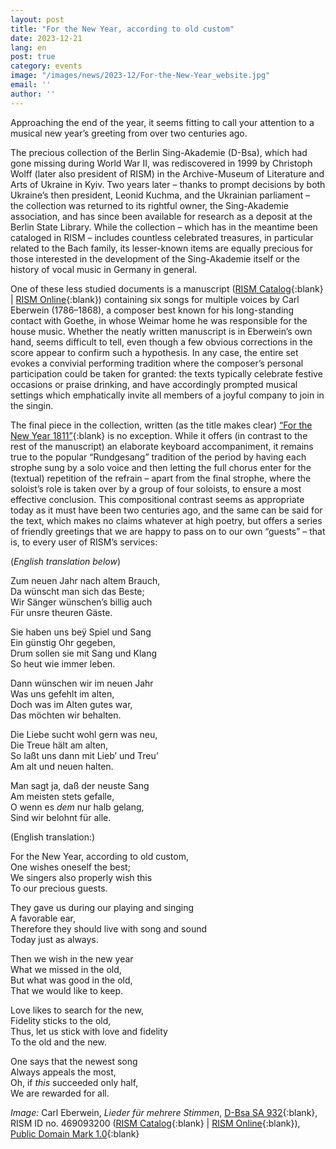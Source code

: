 ```yaml
---
layout: post
title: "For the New Year, according to old custom"
date: 2023-12-21
lang: en
post: true
category: events
image: "/images/news/2023-12/For-the-New-Year_website.jpg"
email: ''
author: ''
---
```


Approaching the end of the year, it seems fitting to call your attention to a musical new year’s greeting from over two centuries ago.

The precious collection of the Berlin Sing-Akademie (D-Bsa), which had gone missing during World War II, was rediscovered in 1999 by Christoph Wolff (later also president of RISM) in the Archive-Museum of Literature and Arts of Ukraine in Kyiv. Two years later – thanks to prompt decisions by both Ukraine’s then president, Leonid Kuchma, and the Ukrainian parliament – the collection was returned to its rightful owner, the Sing-Akademie association, and has since been available for research as a deposit at the Berlin State Library. While the collection – which has in the meantime been cataloged in RISM – includes countless celebrated treasures, in particular related to the Bach family, its lesser-known items are equally precious for those interested in the development of the Sing-Akademie itself or the history of vocal music in Germany in general.

One of these less studied documents is a manuscript ([RISM Catalog](https://opac.rism.info/search?id=469093200&View=rism){:blank} \| [RISM Online](https://rism.online/sources/469093200){:blank}) containing six songs for multiple voices by Carl Eberwein (1786–1868), a composer best known for his long-standing contact with Goethe, in whose Weimar home he was responsible for the house music. Whether the neatly written manuscript is in Eberwein’s own hand, seems difficult to tell, even though a few obvious corrections in the score appear to confirm such a hypothesis. In any case, the entire set evokes a convivial performing tradition where the composer’s personal participation could be taken for granted: the texts typically celebrate festive occasions or praise drinking, and have accordingly prompted musical settings which emphatically invite all members of a joyful company to join in the singin.

The final piece in the collection, written (as the title makes clear) [“For the New Year 1811”](http://resolver.staatsbibliothek-berlin.de/SBB00019A7D00000011){:blank} is no exception. While it offers (in contrast to the rest of the manuscript) an elaborate keyboard accompaniment, it remains true to the popular “Rundgesang” tradition of the period by having each strophe sung by a solo voice and then letting the full chorus enter for the (textual) repetition of the refrain – apart from the final strophe, where the soloist’s role is taken over by a group of four soloists, to ensure a most effective conclusion. This compositional contrast seems as appropriate today as it must have been two centuries ago, and the same can be said for the text, which makes no claims whatever at high poetry, but offers a series of friendly greetings that we are happy to pass on to our own “guests” – that is, to every user of RISM’s services:

(_English translation below_)

Zum neuen Jahr nach altem Brauch,\
Da wünscht man sich das Beste;\
Wir Sänger wünschen’s billig auch\
Für unsre theuren Gäste.
 
Sie haben uns beÿ Spiel und Sang\
Ein günstig Ohr gegeben,\
Drum sollen sie mit Sang und Klang\
So heut wie immer leben.
 
Dann wünschen wir im neuen Jahr\
Was uns gefehlt im alten,\
Doch was im Alten gutes war,\
Das möchten wir behalten.
 
Die Liebe sucht wohl gern was neu,\
Die Treue hält am alten,\
So laßt uns dann mit Lieb’ und Treu’\
Am alt und neuen halten.
 
Man sagt ja, daß der neuste Sang\
Am meisten stets gefalle,\
O wenn es _dem_ nur halb gelang,\
Sind wir belohnt für alle.

(English translation:)
 
For the New Year, according to old custom,\
One wishes oneself the best;\
We singers also properly wish this\
To our precious guests.
 
They gave us during our playing and singing\
A favorable ear,\
Therefore they should live with song and sound\
Today just as always.
 
Then we wish in the new year\
What we missed in the old,\
But what was good in the old,\
That we would like to keep.
 
Love likes to search for the new,\
Fidelity sticks to the old,\
Thus, let us stick with love and fidelity\
To the old and the new.
 
One says that the newest song\
Always appeals the most,\
Oh, if _this_ succeeded only half,\
We are rewarded for all.

_Image:_ Carl Eberwein, _Lieder für mehrere Stimmen_, [D-Bsa SA 932](http://resolver.staatsbibliothek-berlin.de/SBB00019A7D00000000){:blank}, RISM ID no. 469093200 ([RISM Catalog](https://opac.rism.info/search?id=469093200&View=rism){:blank} \| [RISM Online](https://rism.online/sources/469093200){:blank}),    
[Public Domain Mark 1.0](https://creativecommons.org/publicdomain/mark/1.0){:blank}
 






